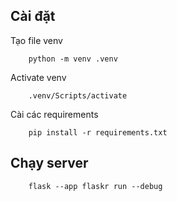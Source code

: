 ## Cài đặt
Tạo file venv
```
    python -m venv .venv
```

Activate venv
```
    .venv/Scripts/activate
```
Cài các requirements
``` 
    pip install -r requirements.txt
```

## Chạy server
```
    flask --app flaskr run --debug
```
